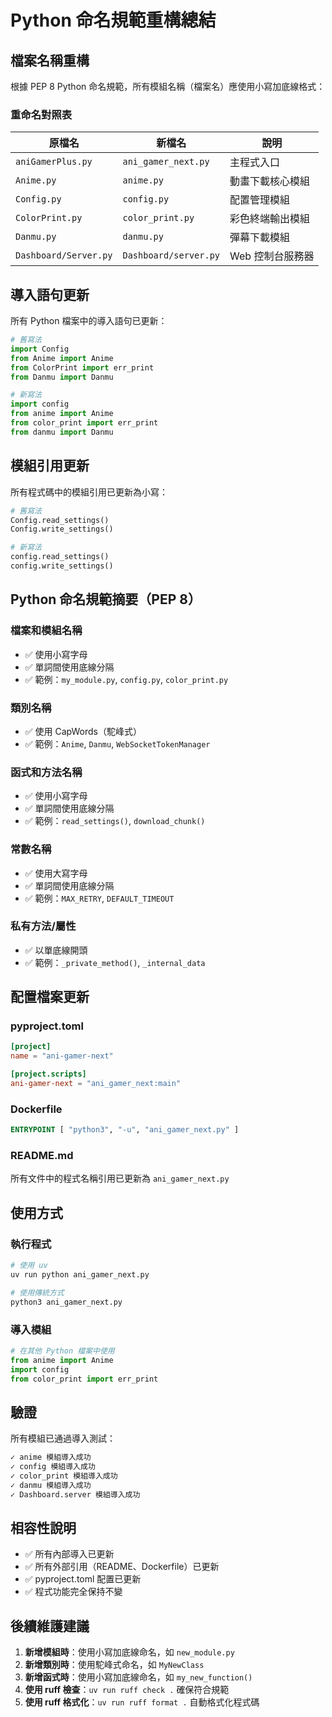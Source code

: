 # Python 命名規範重構總結

## 檔案名稱重構

根據 PEP 8 Python 命名規範，所有模組名稱（檔案名）應使用小寫加底線格式：

### 重命名對照表

| 原檔名 | 新檔名 | 說明 |
|--------|--------|------|
| `aniGamerPlus.py` | `ani_gamer_next.py` | 主程式入口 |
| `Anime.py` | `anime.py` | 動畫下載核心模組 |
| `Config.py` | `config.py` | 配置管理模組 |
| `ColorPrint.py` | `color_print.py` | 彩色終端輸出模組 |
| `Danmu.py` | `danmu.py` | 彈幕下載模組 |
| `Dashboard/Server.py` | `Dashboard/server.py` | Web 控制台服務器 |

## 導入語句更新

所有 Python 檔案中的導入語句已更新：

```python
# 舊寫法
import Config
from Anime import Anime
from ColorPrint import err_print
from Danmu import Danmu

# 新寫法
import config
from anime import Anime
from color_print import err_print
from danmu import Danmu
```

## 模組引用更新

所有程式碼中的模組引用已更新為小寫：

```python
# 舊寫法
Config.read_settings()
Config.write_settings()

# 新寫法
config.read_settings()
config.write_settings()
```

## Python 命名規範摘要（PEP 8）

### 檔案和模組名稱
- ✅ 使用小寫字母
- ✅ 單詞間使用底線分隔
- ✅ 範例：`my_module.py`, `config.py`, `color_print.py`

### 類別名稱
- ✅ 使用 CapWords（駝峰式）
- ✅ 範例：`Anime`, `Danmu`, `WebSocketTokenManager`

### 函式和方法名稱
- ✅ 使用小寫字母
- ✅ 單詞間使用底線分隔
- ✅ 範例：`read_settings()`, `download_chunk()`

### 常數名稱
- ✅ 使用大寫字母
- ✅ 單詞間使用底線分隔
- ✅ 範例：`MAX_RETRY`, `DEFAULT_TIMEOUT`

### 私有方法/屬性
- ✅ 以單底線開頭
- ✅ 範例：`_private_method()`, `_internal_data`

## 配置檔案更新

### pyproject.toml
```toml
[project]
name = "ani-gamer-next"

[project.scripts]
ani-gamer-next = "ani_gamer_next:main"
```

### Dockerfile
```dockerfile
ENTRYPOINT [ "python3", "-u", "ani_gamer_next.py" ]
```

### README.md
所有文件中的程式名稱引用已更新為 `ani_gamer_next.py`

## 使用方式

### 執行程式
```bash
# 使用 uv
uv run python ani_gamer_next.py

# 使用傳統方式
python3 ani_gamer_next.py
```

### 導入模組
```python
# 在其他 Python 檔案中使用
from anime import Anime
import config
from color_print import err_print
```

## 驗證

所有模組已通過導入測試：
```bash
✓ anime 模組導入成功
✓ config 模組導入成功  
✓ color_print 模組導入成功
✓ danmu 模組導入成功
✓ Dashboard.server 模組導入成功
```

## 相容性說明

- ✅ 所有內部導入已更新
- ✅ 所有外部引用（README、Dockerfile）已更新
- ✅ pyproject.toml 配置已更新
- ✅ 程式功能完全保持不變

## 後續維護建議

1. **新增模組時**：使用小寫加底線命名，如 `new_module.py`
2. **新增類別時**：使用駝峰式命名，如 `MyNewClass`
3. **新增函式時**：使用小寫加底線命名，如 `my_new_function()`
4. **使用 ruff 檢查**：`uv run ruff check .` 確保符合規範
5. **使用 ruff 格式化**：`uv run ruff format .` 自動格式化程式碼

